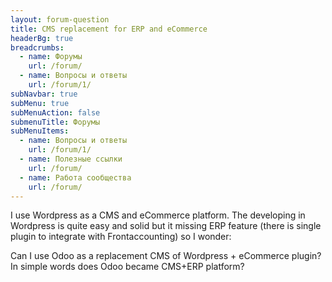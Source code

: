 ```yaml
---
layout: forum-question
title: CMS replacement for ERP and eCommerce
headerBg: true
breadcrumbs:
  - name: Форумы
    url: /forum/
  - name: Вопросы и ответы
    url: /forum/1/
subNavbar: true
subMenu: true
subMenuAction: false
submenuTitle: Форумы
subMenuItems:
  - name: Вопросы и ответы
    url: /forum/1/
  - name: Полезные ссылки
    url: /forum/
  - name: Работа сообщества
    url: /forum/
---
```

I use Wordpress as a CMS and eCommerce platform. The developing in Wordpress is quite easy and solid but it missing ERP feature (there is single plugin to integrate with Frontaccounting) so I wonder: 

Can I use Odoo as a replacement CMS of Wordpress + eCommerce plugin? In simple words does Odoo became CMS+ERP platform?